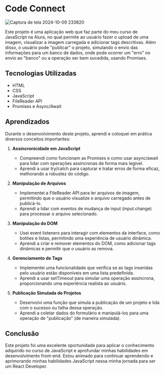 # Code Connect

![Captura de tela 2024-10-09 233820](https://github.com/user-attachments/assets/5d0f7777-a4a7-43b7-a66c-62f7bf86a6a0)

Este projeto é uma aplicação web que faz parte do meu curso de JavaScript na Alura, no qual permite ao usuário fazer o upload de uma imagem, visualizar a imagem carregada e adicionar tags descritivas. Além disso, o usuário pode "publicar" o projeto, simulando o envio das informações para um banco de dados, onde pode ocorrer um "erro" no envio ao "banco" ou a operação ser bem sucedida, usando Promises.

## Tecnologias Utilizadas

- HTML
- CSS
- JavaScript
- FileReader API
- Promises e Async/Await

## Aprendizados

Durante o desenvolvimento deste projeto, aprendi e coloquei em prática diversos conceitos importantes:

1. **Assincronicidade em JavaScript**
   - Compreendi como funcionam as Promises e como usar async/await para lidar com operações assíncronas de forma mais legível.
   - Aprendi a usar try/catch para capturar e tratar erros de forma eficaz, melhorando a robustez do código.

2. **Manipulação de Arquivos**
   - Implementei a FileReader API para ler arquivos de imagem, permitindo que o usuário visualize o arquivo carregado antes de publicá-lo.
   - Aprendi a lidar com eventos de mudança de input (input.change) para processar o arquivo selecionado.

3. **Manipulação do DOM**
   - Usei event listeners para interagir com elementos da interface, como botões e listas, permitindo uma experiência de usuário dinâmica.
   - Aprendi a criar e remover elementos do DOM, como adicionar tags dinâmicas e permitir que o usuário as remova.

4. **Gerenciamento de Tags**
   - Implementei uma funcionalidade que verifica se as tags inseridas pelo usuário estão disponíveis em uma lista predefinida.
   - Aprendi a usar setTimeout para simular uma operação assíncrona, proporcionando uma experiência realista ao usuário.

5. **Publicação Simulada de Projetos**
   - Desenvolvi uma função que simula a publicação de um projeto e lida com o sucesso ou falha dessa operação.
   - Aprendi a coletar dados do formulário e manipulá-los para uma operação de "publicação" (de maneira simulada).

## Conclusão

Este projeto foi uma excelente oportunidade para aplicar o conhecimento adquirido no curso de JavaScript e aprofundar minhas habilidades em desenvolvimento front-end. Estou animado para continuar aprendendo e aprimorando minhas habilidades JavaScript nessa minha jornada para ser um React Developer.

